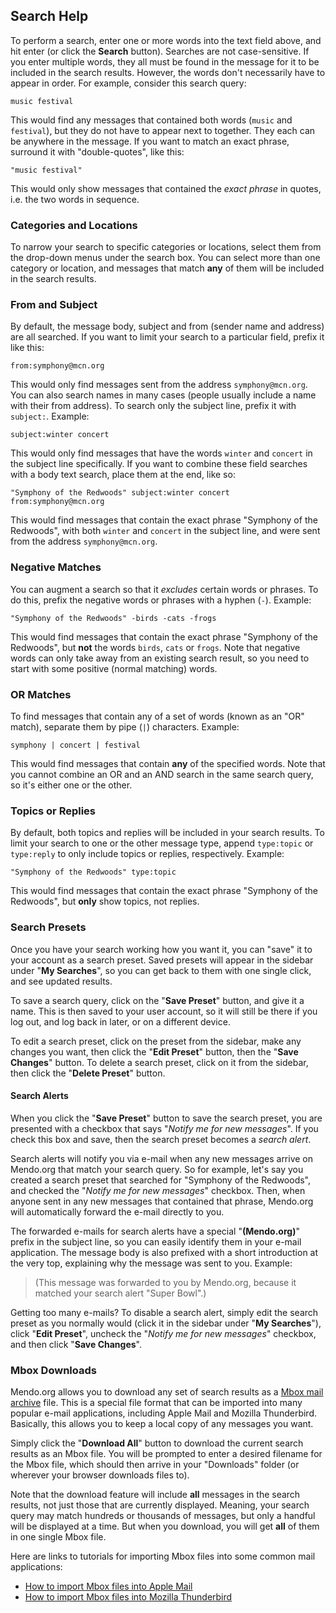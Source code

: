 ## Search Help

To perform a search, enter one or more words into the text field above, and hit enter (or click the **Search** button).  Searches are not case-sensitive.  If you enter multiple words, they all must be found in the message for it to be included in the search results.  However, the words don't necessarily have to appear in order.  For example, consider this search query:

```
music festival
```

This would find any messages that contained both words (`music` and `festival`), but they do not have to appear next to together.  They each can be anywhere in the message.  If you want to match an exact phrase, surround it with "double-quotes", like this:

```
"music festival"
```

This would only show messages that contained the *exact phrase* in quotes, i.e. the two words in sequence.

### Categories and Locations

To narrow your search to specific categories or locations, select them from the drop-down menus under the search box.  You can select more than one category or location, and messages that match **any** of them will be included in the search results.

### From and Subject

By default, the message body, subject and from (sender name and address) are all searched.  If you want to limit your search to a particular field, prefix it like this:

```
from:symphony@mcn.org
```

This would only find messages sent from the address `symphony@mcn.org`.  You can also search names in many cases (people usually include a name with their from address).  To search only the subject line, prefix it with `subject:`.  Example:

```
subject:winter concert
```

This would only find messages that have the words `winter` and `concert` in the subject line specifically.  If you want to combine these field searches with a body text search, place them at the end, like so:

```
"Symphony of the Redwoods" subject:winter concert from:symphony@mcn.org
```

This would find messages that contain the exact phrase "Symphony of the Redwoods", with both `winter` and `concert` in the subject line, and were sent from the address `symphony@mcn.org`.

### Negative Matches

You can augment a search so that it *excludes* certain words or phrases.  To do this, prefix the negative words or phrases with a hyphen (`-`).  Example:

```
"Symphony of the Redwoods" -birds -cats -frogs
```

This would find messages that contain the exact phrase "Symphony of the Redwoods", but **not** the words `birds`, `cats` or `frogs`.  Note that negative words can only take away from an existing search result, so you need to start with some positive (normal matching) words.

### OR Matches

To find messages that contain any of a set of words (known as an "OR" match), separate them by pipe (`|`) characters.  Example:

```
symphony | concert | festival
```

This would find messages that contain **any** of the specified words.  Note that you cannot combine an OR and an AND search in the same search query, so it's either one or the other.

### Topics or Replies

By default, both topics and replies will be included in your search results.  To limit your search to one or the other message type, append `type:topic` or `type:reply` to only include topics or replies, respectively.  Example:

```
"Symphony of the Redwoods" type:topic
```

This would find messages that contain the exact phrase "Symphony of the Redwoods", but **only** show topics, not replies.

### Search Presets

Once you have your search working how you want it, you can "save" it to your account as a search preset.  Saved presets will appear in the sidebar under "**My Searches**", so you can get back to them with one single click, and see updated results.

To save a search query, click on the "**Save Preset**" button, and give it a name.  This is then saved to your user account, so it will still be there if you log out, and log back in later, or on a different device.

To edit a search preset, click on the preset from the sidebar, make any changes you want, then click the "**Edit Preset**" button, then the "**Save Changes**" button.  To delete a search preset, click on it from the sidebar, then click the "**Delete Preset**" button.

#### Search Alerts

When you click the "**Save Preset**" button to save the search preset, you are presented with a checkbox that says "*Notify me for new messages*".  If you check this box and save, then the search preset becomes a *search alert*.

Search alerts will notify you via e-mail when any new messages arrive on Mendo.org that match your search query.  So for example, let's say you created a search preset that searched for "Symphony of the Redwoods", and checked the "*Notify me for new messages*" checkbox.  Then, when anyone sent in any new messages that contained that phrase, Mendo.org will automatically forward the e-mail directly to you.

The forwarded e-mails for search alerts have a special "**(Mendo.org)**" prefix in the subject line, so you can easily identify them in your e-mail application.  The message body is also prefixed with a short introduction at the very top, explaining why the message was sent to you.  Example:

> (This message was forwarded to you by Mendo.org, because it matched your search alert "Super Bowl".)

Getting too many e-mails?  To disable a search alert, simply edit the search preset as you normally would (click it in the sidebar under "**My Searches**"), click "**Edit Preset**", uncheck the "*Notify me for new messages*" checkbox, and then click "**Save Changes**".

### Mbox Downloads

Mendo.org allows you to download any set of search results as a [Mbox mail archive](https://en.wikipedia.org/wiki/Mbox) file.  This is a special file format that can be imported into many popular e-mail applications, including Apple Mail and Mozilla Thunderbird.  Basically, this allows you to keep a local copy of any messages you want.

Simply click the "**Download All**" button to download the current search results as an Mbox file.  You will be prompted to enter a desired filename for the Mbox file, which should then arrive in your "Downloads" folder (or wherever your browser downloads files to).

Note that the download feature will include **all** messages in the search results, not just those that are currently displayed.  Meaning, your search query may match hundreds or thousands of messages, but only a handful will be displayed at a time.  But when you download, you will get **all** of them in one single Mbox file.

Here are links to tutorials for importing Mbox files into some common mail applications:

- [How to import Mbox files into Apple Mail](https://support.apple.com/guide/mail/import-or-export-mailboxes-mlhlp1030/mac)
- [How to import Mbox files into Mozilla Thunderbird](https://www.zooksoftware.com/blog/open-import-mbox-file-in-mozilla-thunderbird/)
